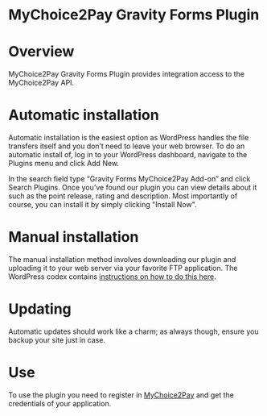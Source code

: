 # MyChoice2Pay Gravity Forms Plugin


# Overview

MyChoice2Pay Gravity Forms Plugin provides integration access to the MyChoice2Pay API.

# Automatic installation

Automatic installation is the easiest option as WordPress handles the file transfers itself and you don’t need to leave your web browser. To
do an automatic install of, log in to your WordPress dashboard, navigate to the Plugins menu and click Add New.

In the search field type “Gravity Forms MyChoice2Pay Add-on” and click Search Plugins. Once you’ve found our plugin you can view details about it such as the point release, rating and description. Most importantly of course, you can install it by simply clicking \"Install Now\".

# Manual installation

The manual installation method involves downloading our plugin and uploading it to your web server via your favorite FTP application. The WordPress codex contains [instructions on how to do this here](http://codex.wordpress.org/Managing_Plugins#Manual_Plugin_Installation).

# Updating

Automatic updates should work like a charm; as always though, ensure you backup your site just in case.

# Use

To use the plugin you need to register in [MyChoice2Pay](https://www.mychoice2pay.com) and get the credentials of your application.
